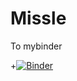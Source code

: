 # Missle
To mybinder 

+[![Binder](http://mybinder.org/badge.svg)](http://mybinder.org/repo/olmecguru/missile)
